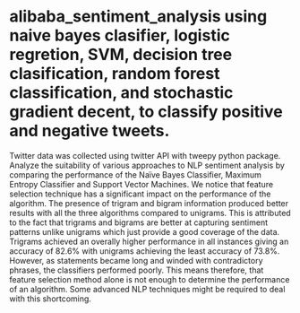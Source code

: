 # alibaba_sentiment_analysis using naive bayes clasifier, logistic regretion, SVM, decision tree clasification, random forest classification, and stochastic gradient decent, to classify positive and negative tweets. 
Twitter data was collected using twitter API with tweepy python package.
Analyze the suitability of various approaches to NLP sentiment analysis by comparing the performance of the Naïve Bayes Classifier, Maximum Entropy Classifier and Support Vector Machines. We notice that feature selection technique has a significant impact on the performance of the algorithm. The presence of trigram and bigram information produced better results with all the three algorithms compared to unigrams. This is attributed to the fact that trigrams and bigrams are better at capturing sentiment patterns unlike unigrams which just provide a good coverage of the data. Trigrams achieved an overally higher performance in all instances giving an accuracy of 82.6% with unigrams achieving the least accuracy of 73.8%. However, as statements became long and winded with contradictory phrases, the classifiers performed poorly. This means therefore, that feature selection method alone is not enough to determine the performance of an algorithm. Some advanced NLP techniques might be required to deal with this shortcoming.
